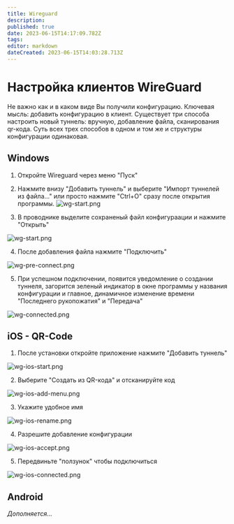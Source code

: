 ```yaml
---
title: Wireguard
description: 
published: true
date: 2023-06-15T14:17:09.782Z
tags: 
editor: markdown
dateCreated: 2023-06-15T14:03:28.713Z
---
```


# Настройка клиентов WireGuard
Не важно как и в каком виде Вы получили конфигурацию. Ключевая мысль: добавить конфигурацию в клиент.
Существует три способа настроить новый туннель: вручную, добавление файла, сканирования qr-кода.
Суть всех трех способов в одном и том же и структуры конфигурации одинаковая.
## Windows
1. Откройте Wireguard через меню "Пуск"
2. Нажмите внизу "Добавить туннель" и выберите "Импорт туннелей из файла..." или просто нажмите "Ctrl+O" сразу после открытия программы.
![wg-start.png](/wireguard/wg-start.png)

3. В проводнике выделите сохраненый файл конфигураации и нажмите "Открыть"

![wg-start.png](/wireguard/explorer.png)

4. После добавления файла нажмите "Подключить"

![wg-pre-connect.png](/wireguard/wg-pre-connect.png)

5. При успешном подключении, появится уведомление о создании туннеля, загорится зеленый индикатор в окне программы у названия конфигурации и главное, динамичное изменение времени "Последнего рукопожатия" и "Передача" 

![wg-connected.png](/wireguard/wg-connected.png)
## iOS - QR-Code

1. После установки откройте приложение нажмите "Добавить туннель"

![wg-ios-start.png](/wireguard/wg-ios-start.png)

2. Выберите "Создать из QR-кода" и отсканируйте код

![wg-ios-add-menu.png](/wireguard/wg-ios-add-menu.png)

3. Укажите удобное имя

![wg-ios-rename.png](/wireguard/wg-ios-rename.png)

4. Разрешите добавление конфигурации

![wg-ios-accept.png](/wireguard/wg-ios-accept.png)

5. Передвиньте "ползунок" чтобы подключиться

![wg-ios-connected.png](/wireguard/wg-ios-connected.png)


## Android

*Дополняется...*

